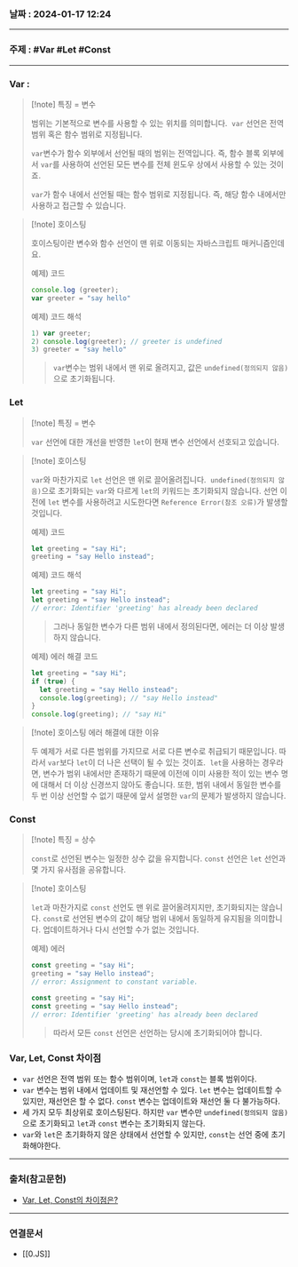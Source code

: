 ### 날짜 : 2024-01-17 12:24

___

### 주제 : #Var #Let #Const

___

### Var : 

>[!note] 특징 = 변수
>
> 범위는 기본적으로 변수를 사용할 수 있는 위치를 의미합니다. 
> `var` 선언은 전역 범위 혹은 함수 범위로 지정됩니다.
> 
> `var`변수가 함수 외부에서 선언될 때의 범위는 전역입니다. 
> 즉, 함수 블록 외부에서 `var`를 사용하여 선언된 모든 변수를 전체 윈도우 상에서 사용할 수 있는 것이죠.
> 
> `var`가 함수 내에서 선언될 때는 함수 범위로 지정됩니다. 
> 즉, 해당 함수 내에서만 사용하고 접근할 수 있습니다.

>[!note] 호이스팅
> 
> 호이스팅이란 변수와 함수 선언이 맨 위로 이동되는 자바스크립트 매커니즘인데요. 
> 
> 예제) 코드
> 
> ```javascript
> console.log (greeter);
> var greeter = "say hello"
> ```
> 
> 예제) 코드 해석
> 
> ```javascript
> 1) var greeter;
> 2) console.log(greeter); // greeter is undefined
> 3) greeter = "say hello"
>```
>
>> `var`변수는 범위 내에서 맨 위로 올려지고, 값은 `undefined(정의되지 않음)`으로 초기화됩니다.

### Let

>[!note] 특징 = 변수
>
> `var` 선언에 대한 개선을 반영한 `let`이 현재 변수 선언에서 선호되고 있습니다. 

>[!note] 호이스팅
>
> `var`와 마찬가지로 `let` 선언은 맨 위로 끌어올려집니다. 
> `undefined(정의되지 않음)`으로 초기화되는 `var`와 다르게 `let`의 키워드는 초기화되지 않습니다. 
> 선언 이전에 `let` 변수를 사용하려고 시도한다면 `Reference Error(참조 오류)`가 발생할 것입니다.
> 
> 예제) 코드
> 
> ```javascript
> let greeting = "say Hi";
> greeting = "say Hello instead";
> ```
> 
> 예제) 코드 해석
> 
> ```javascript
> let greeting = "say Hi";
> let greeting = "say Hello instead"; 
> // error: Identifier 'greeting' has already been declared
> ```
>> 그러나 동일한 변수가 다른 범위 내에서 정의된다면, 에러는 더 이상 발생하지 않습니다.
> 
> 예제) 에러 해결 코드
> 
> ```javascript
> let greeting = "say Hi";
> if (true) {
> 	let greeting = "say Hello instead";
> 	console.log(greeting); // "say Hello instead"
> }
> console.log(greeting); // "say Hi"
> ```

>[!note] 호이스팅 에러 해결에 대한 이유
>
> 두 예제가 서로 다른 범위를 가지므로 서로 다른 변수로 취급되기 때문입니다. 
> 따라서 `var`보다 `let`이 더 나은 선택이 될 수 있는 것이죠. 
> `let`을 사용하는 경우라면, 변수가 범위 내에서만 존재하기 때문에 이전에 이미 사용한 적이 있는 변수 명에 대해서 더 이상 신경쓰지 않아도 좋습니다.
> 또한, 범위 내에서 동일한 변수를 두 번 이상 선언할 수 없기 때문에 앞서 설명한 `var`의 문제가 발생하지 않습니다.

### Const

>[!note] 특징 = 상수
>
> `const`로 선언된 변수는 일정한 상수 값을 유지합니다.
> `const` 선언은 `let` 선언과 몇 가지 유사점을 공유합니다.

>[!note] 호이스팅
>
> `let`과 마찬가지로 `const` 선언도 맨 위로 끌어올려지지만, 초기화되지는 않습니다.
> `const`로 선언된 변수의 값이 해당 범위 내에서 동일하게 유지됨을 의미합니다. 
> 업데이트하거나 다시 선언할 수가 없는 것입니다. 
> 
> 예제) 에러 
> ```javascript
> const greeting = "say Hi";
> greeting = "say Hello instead";
> // error: Assignment to constant variable. 
> ```
> 
> ```javascript
   > const greeting = "say Hi";
   > const greeting = "say Hello instead";
   > // error: Identifier 'greeting' has already been declared
> ```
> 
>> 따라서 모든 `const` 선언은 선언하는 당시에 초기화되어야 합니다. 

### Var, Let, Const 차이점

- `var` 선언은 전역 범위 또는 함수 범위이며, `let`과 `const`는 블록 범위이다.
- `var` 변수는 범위 내에서 업데이트 및 재선언할 수 있다. `let` 변수는 업데이트할 수 있지만, 재선언은 할 수 없다. `const` 변수는 업데이트와 재선언 둘 다 불가능하다.
- 세 가지 모두 최상위로 호이스팅된다. 하지만 `var` 변수만 `undefined(정의되지 않음)`으로 초기화되고 `let`과 `const` 변수는 초기화되지 않는다.
- `var`와 `let`은 초기화하지 않은 상태에서 선언할 수 있지만, `const`는 선언 중에 초기화해야한다.


___

### 출처(참고문헌)

- [Var, Let, Const의 차이점은?](https://www.freecodecamp.org/korean/news/var-let-constyi-caijeomeun/)

___

### 연결문서

- [[0.JS]]


